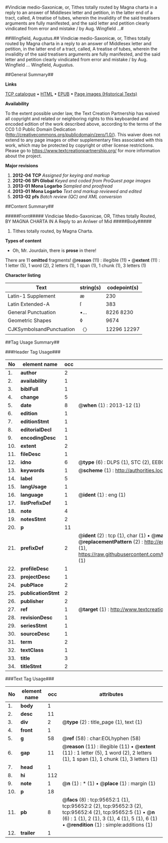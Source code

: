 #Vindiciæ medio-Saxonicæ, or, Tithes totally routed by Magna charta in a reply to an answer of Middlesex letter and petition, in the latter end of a tract, called, A treatise of tubes, wherein the invalidity of the said treatisers arguments are fully manifested, and the said letter and petition clearly vindicated from error and mistake / by Aug. Wingfield ...#

##Wingfield, Augustus.##
Vindiciæ medio-Saxonicæ, or, Tithes totally routed by Magna charta in a reply to an answer of Middlesex letter and petition, in the latter end of a tract, called, A treatise of tubes, wherein the invalidity of the said treatisers arguments are fully manifested, and the said letter and petition clearly vindicated from error and mistake / by Aug. Wingfield ...
Wingfield, Augustus.

##General Summary##

**Links**

[TCP catalogue](http://www.ota.ox.ac.uk/tcp/)  • 
[HTML](http://tei.it.ox.ac.uk/tcp/Texts-HTML/free/A66/A66678.html)  • 
[EPUB](http://tei.it.ox.ac.uk/tcp/Texts-EPUB/free/A66/A66678.epub) • 
[Page images (Historical Texts)](https://historicaltexts.jisc.ac.uk/eebo-12930612e)

**Availability**

To the extent possible under law, the Text Creation Partnership has waived all copyright and related or neighboring rights to this keyboarded and encoded edition of the work described above, according to the terms of the CC0 1.0 Public Domain Dedication (http://creativecommons.org/publicdomain/zero/1.0/). This waiver does not extend to any page images or other supplementary files associated with this work, which may be protected by copyright or other license restrictions. Please go to https://www.textcreationpartnership.org/ for more information about the project.

**Major revisions**

1. __2012-04__ __TCP__ *Assigned for keying and markup*
1. __2012-06__ __SPi Global__ *Keyed and coded from ProQuest page images*
1. __2013-01__ __Mona Logarbo__ *Sampled and proofread*
1. __2013-01__ __Mona Logarbo__ *Text and markup reviewed and edited*
1. __2013-02__ __pfs__ *Batch review (QC) and XML conversion*

##Content Summary##

#####Front#####
Vindiciae Medio-Saxonicae, OR, Tithes totally Routed, BY MAGNA CHARTA IN A Reply to an Anſwer of Mid
#####Body#####

1. Tithes totally routed, by Magna Charta.

**Types of content**

  * Oh, Mr. Jourdain, there is **prose** in there!

There are 11 **omitted** fragments! 
 @__reason__ (11) : illegible (11)  •  @__extent__ (11) : 1 letter (5), 1 word (2), 2 letters (1), 1 span (1), 1 chunk (1), 3 letters (1)

**Character listing**


|Text|string(s)|codepoint(s)|
|---|---|---|
|Latin-1 Supplement|æ|230|
|Latin Extended-A|ſ|383|
|General Punctuation|•…|8226 8230|
|Geometric Shapes|◊|9674|
|CJKSymbolsandPunctuation|〈〉|12296 12297|

##Tag Usage Summary##

###Header Tag Usage###

|No|element name|occ|attributes|
|---|---|---|---|
|1.|__author__|2||
|2.|__availability__|1||
|3.|__biblFull__|1||
|4.|__change__|5||
|5.|__date__|8| @__when__ (1) : 2013-12 (1)|
|6.|__edition__|1||
|7.|__editionStmt__|1||
|8.|__editorialDecl__|1||
|9.|__encodingDesc__|1||
|10.|__extent__|2||
|11.|__fileDesc__|1||
|12.|__idno__|6| @__type__ (6) : DLPS (1), STC (2), EEBO-CITATION (1), OCLC (1), VID (1)|
|13.|__keywords__|1| @__scheme__ (1) : http://authorities.loc.gov/ (1)|
|14.|__label__|5||
|15.|__langUsage__|1||
|16.|__language__|1| @__ident__ (1) : eng (1)|
|17.|__listPrefixDef__|1||
|18.|__note__|4||
|19.|__notesStmt__|2||
|20.|__p__|11||
|21.|__prefixDef__|2| @__ident__ (2) : tcp (1), char (1)  •  @__matchPattern__ (2) : ([0-9\-]+):([0-9IVX]+) (1), (.+) (1)  •  @__replacementPattern__ (2) : http://eebo.chadwyck.com/downloadtiff?vid=$1&page=$2 (1), https://raw.githubusercontent.com/textcreationpartnership/Texts/master/tcpchars.xml#$1 (1)|
|22.|__profileDesc__|1||
|23.|__projectDesc__|1||
|24.|__pubPlace__|2||
|25.|__publicationStmt__|2||
|26.|__publisher__|2||
|27.|__ref__|1| @__target__ (1) : http://www.textcreationpartnership.org/docs/. (1)|
|28.|__revisionDesc__|1||
|29.|__seriesStmt__|1||
|30.|__sourceDesc__|1||
|31.|__term__|2||
|32.|__textClass__|1||
|33.|__title__|3||
|34.|__titleStmt__|2||


###Text Tag Usage###

|No|element name|occ|attributes|
|---|---|---|---|
|1.|__body__|1||
|2.|__desc__|11||
|3.|__div__|2| @__type__ (2) : title_page (1), text (1)|
|4.|__front__|1||
|5.|__g__|58| @__ref__ (58) : char:EOLhyphen (58)|
|6.|__gap__|11| @__reason__ (11) : illegible (11)  •  @__extent__ (11) : 1 letter (5), 1 word (2), 2 letters (1), 1 span (1), 1 chunk (1), 3 letters (1)|
|7.|__head__|1||
|8.|__hi__|112||
|9.|__note__|1| @__n__ (1) : * (1)  •  @__place__ (1) : margin (1)|
|10.|__p__|18||
|11.|__pb__|8| @__facs__ (8) : tcp:95652:1 (1), tcp:95652:2 (2), tcp:95652:3 (2), tcp:95652:4 (2), tcp:95652:5 (1)  •  @__n__ (6) : 1 (1), 2 (1), 3 (1), 4 (1), 5 (1), 6 (1)  •  @__rendition__ (1) : simple:additions (1)|
|12.|__trailer__|1||
